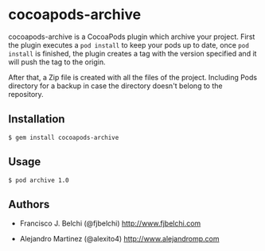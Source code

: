 # cocoapods-archive

cocoapods-archive is a CocoaPods plugin which archive your project.
First the plugin executes a `pod install` to keep your pods up to date, once
`pod install` is finished, the plugin creates a tag with the version specified and
it will push the tag to the origin.

After that, a Zip file is created with all the files of the project. Including Pods directory
for a backup in case the directory doesn't belong to the repository.

## Installation

    $ gem install cocoapods-archive

## Usage

    $ pod archive 1.0

## Authors

* Francisco J. Belchi (@fjbelchi) http://www.fjbelchi.com

* Alejandro Martinez (@alexito4) http://www.alejandromp.com
